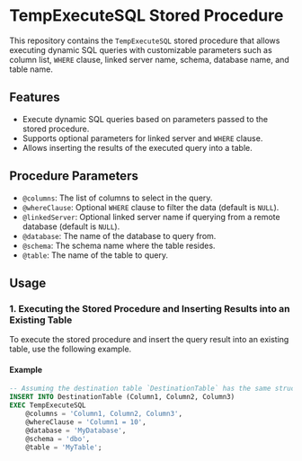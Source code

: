 # TempExecuteSQL Stored Procedure

This repository contains the `TempExecuteSQL` stored procedure that allows executing dynamic SQL queries with customizable parameters such as column list, `WHERE` clause, linked server name, schema, database name, and table name.

## Features

- Execute dynamic SQL queries based on parameters passed to the stored procedure.
- Supports optional parameters for linked server and `WHERE` clause.
- Allows inserting the results of the executed query into a table.

## Procedure Parameters

- `@columns`: The list of columns to select in the query.
- `@whereClause`: Optional `WHERE` clause to filter the data (default is `NULL`).
- `@linkedServer`: Optional linked server name if querying from a remote database (default is `NULL`).
- `@database`: The name of the database to query from.
- `@schema`: The schema name where the table resides.
- `@table`: The name of the table to query.

## Usage

### 1. Executing the Stored Procedure and Inserting Results into an Existing Table

To execute the stored procedure and insert the query result into an existing table, use the following example.

#### Example

```sql
-- Assuming the destination table `DestinationTable` has the same structure as the query result
INSERT INTO DestinationTable (Column1, Column2, Column3)
EXEC TempExecuteSQL 
    @columns = 'Column1, Column2, Column3',
    @whereClause = 'Column1 = 10',
    @database = 'MyDatabase',
    @schema = 'dbo',
    @table = 'MyTable';
